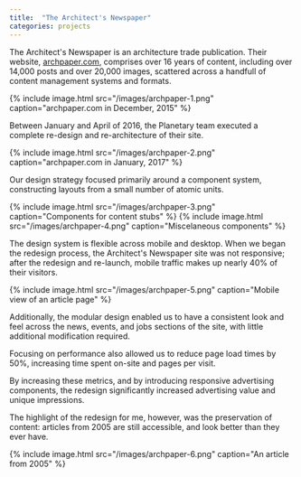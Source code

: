 ```yaml
---
title:  "The Architect's Newspaper"
categories: projects
---
```


The Architect's Newspaper is an architecture trade publication. Their website, [archpaper.com](http://archpaper.com), comprises over 16 years of content, including over 14,000 posts and over 20,000 images, scattered across a handfull of content management systems and formats.

{% include image.html src="/images/archpaper-1.png" caption="archpaper.com in December, 2015" %}

Between January and April of 2016, the Planetary team executed a complete re-design and re-architecture of their site.

{% include image.html src="/images/archpaper-2.png" caption="archpaper.com in January, 2017" %}

Our design strategy focused primarily around a component system, constructing layouts from a small number of atomic units.

{% include image.html src="/images/archpaper-3.png" caption="Components for content stubs" %}
{% include image.html src="/images/archpaper-4.png" caption="Miscelaneous components" %}

The design system is flexible across mobile and desktop. When we began the redesign process, the Architect's Newspaper site was not responsive; after the redesign and re-launch, mobile traffic makes up nearly 40% of their visitors.

{% include image.html src="/images/archpaper-5.png" caption="Mobile view of an article page" %}

Additionally, the modular design enabled us to have a consistent look and feel across the news, events, and jobs sections of the site, with little additional modification required.

Focusing on performance also allowed us to reduce page load times by 50%, increasing time spent on-site and pages per visit.

By increasing these metrics, and by introducing responsive advertising components, the redesign significantly increased advertising value and unique impressions.

The highlight of the redesign for me, however, was the preservation of content: articles from 2005 are still accessible, and look better than they ever have.

{% include image.html src="/images/archpaper-6.png" caption="An article from 2005" %}
